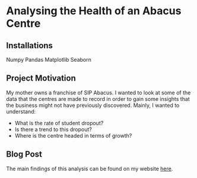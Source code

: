 # Analysing the Health of an Abacus Centre

## Installations

Numpy
Pandas
Matplotlib
Seaborn

## Project Motivation

My mother owns a franchise of SIP Abacus. I wanted to look at some of the data that the centres are made to record in order to gain some insights that the business might not have previously discovered. Mainly, I wanted to understand:
- What is the rate of student dropout?
- Is there a trend to this dropout?
- Where is the centre headed in terms of growth?

## Blog Post

The main findings of this analysis can be found on my website [here](https://samarthmamadapur.com/2022/01/14/analysing-the-health-of-an-abacus-centre/).
